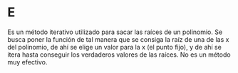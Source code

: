 

# E
 
Es un método iterativo utilizado para sacar las raíces de un polinomio. Se busca poner la función de tal manera que se consiga la raíz de una de las x del polinomio, de ahí se elige un valor para la x (el punto fijo), y de ahí se itera hasta conseguir los verdaderos valores de las raíces. No es un método muy efectivo.


<!--stackedit_data:
eyJoaXN0b3J5IjpbLTE3NzI0ODU1MzldfQ==
-->